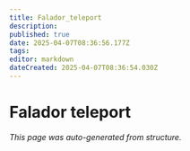 ```yaml
---
title: Falador_teleport
description: 
published: true
date: 2025-04-07T08:36:56.177Z
tags: 
editor: markdown
dateCreated: 2025-04-07T08:36:54.030Z
---
```


# Falador teleport

*This page was auto-generated from structure.*